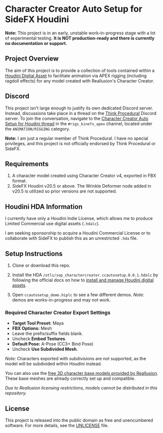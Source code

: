 # Character Creator Auto Setup for SideFX Houdini

**Note:** This project is in an early, unstable work-in-progress stage with a
lot of experimental testing. **It is NOT production-ready and there is currently
no documentation or support.**

## Project Overview

The aim of this project is to provide a collection of tools contained within a
[Houdini Digital Asset](https://www.sidefx.com/docs/houdini/assets/intro) to
facilitate animation via APEX rigging (including ragdoll effects) for any model
created with Reallusion's Character Creator.

## Discord

This project isn't large enough to justify its own dedicated Discord server.
Instead, discussions take place in a thread on the [Think Procedural](https://thinkprocedural.com/)
Discord server. To join the conversation, navigate to the [Character Creator Auto Setup for Houdini thread](https://discord.com/channels/230123485668573184/1275123376385429556)
in the `#rigs_kinefx_apex` channel, located under the `ANIMATION/RIGGING`
category.

**Note:** I am just a regular member of Think Procedural. I have no special
privileges, and this project is not officially endorsed by Think Procedural or
SideFX.

## Requirements

1. A character model created using Character Creator v4, exported in FBX format.
2. SideFX Houdini v20.5 or above. The Wrinkle Deformer node added in v20.5 is
   utilized so prior versions are not supported.

## Houdini HDA Information

I currently have only a Houdini Indie License, which allows me to produce
Limited Commercial use digital assets (`.hdalc`).

I am seeking sponsorship to acquire a Houdini Commercial License or to
collaborate with SideFX to publish this as an unrestricted `.hda` file.

## Setup Instructions

1. Clone or download this repo.

2. Install the HDA `/otls/sop_charactercreator.ccautosetup.0.0.1.hdalc` by following the
   official docs on how to [install and manage Houdini digital assets](https://www.sidefx.com/docs/houdini/assets/install.html).

3. Open `ccautosetup_demo.hiplc` to see a few different demos. _Note:_ demos are
   works-in-progress and may not work.

### Required Character Creator Export Settings

- **Target Tool Preset:** Maya
- **FBX Options:** Mesh
- Leave the prefix/suffix fields blank.
- Uncheck **Embed Textures**.
- **Default Pose:** A-Pose (CC3+ Bind Pose)
- Uncheck **Use Subdivided Mesh**.

_Note:_ Characters exported with subdivisions are not supported, as the model
will be subdivided within Houdini instead.

You can also use the [free 3D character base models provided by Reallusion](https://www.reallusion.com/character-creator/free-3d-character-base.html).
These base meshes are already correctly set up and compatible.

_Due to Reallusion licensing restrictions, models cannot be distributed in this
repository._

## License

This project is released into the public domain as free and unencumbered
software. For more details, see the [UNLICENSE](./UNLICENSE) file.
